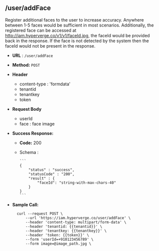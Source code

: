 ## /user/addFace

Register additional faces to the user to increase accuracy. Anywhere between 1-5 faces would be sufficient in most scenarios. Additionally, the registered face can be accessed at http://iam.hyperverge.co/v1/v1/faceId.jpg, the faceId would be provided back in the response. If the face is not detected by the system then the faceId would not be present in the response.

* **URL** : `/user/addFace`
  
* **Method:** `POST`

* **Header**
	
	- content-type : 'formdata'
	- tenantid 
	- tenantkey
	- token
	
* **Request Body**

	- userId
	- face : face image
  
* **Success Response:**

  * **Code:** 200 <br />
  * Schema : 
		
		```	
		{
			"status" : "success",
			"statusCode" : "200",
			"result" : {
				"faceId": "string-with-max-chars-40"
			}
		}
		```
	

* **Sample Call:**

   	
    	curl --request POST \
			--url 'https://iam.hyperverge.co/user/addFace' \
			--header 'content-type: multipart/form-data' \
			--header 'tenantid: {{tenantid}}' \
			--header 'tenantkey: {{tenantkey}}' \
			--header 'token: {{token}}' \
			--form 'userId=+910123456789' \
			--form image=@image_path.jpg \
    	
    	
